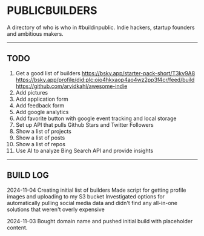 # PUBLICBUILDERS

A directory of who is who in #buildinpublic. Indie hackers, startup founders and ambitious makers.

----

## TODO

1. Get a good list of builders
    https://bsky.app/starter-pack-short/T3kv9A8
    https://bsky.app/profile/did:plc:oio4hkxaop4ao4wz2pp3f4cr/feed/build
    https://github.com/arvidkahl/awesome-indie    
2. Add pictures
3. Add application form
4. Add feedback form
5. Add google analytics
6. Add favorite button with google event tracking and local storage
7. Set up API that pulls Github Stars and Twitter Followers
8. Show a list of projects
9. Show a list of posts
10. Show a list of repos
11. Use AI to analyze Bing Search API and provide insights

----

## BUILD LOG

2024-11-04
Creating initial list of builders
Made script for getting profile images and uploading to my S3 bucket
Investigated options for automatically pulling social media data and didn't find any all-in-one solutions that weren't overly expensive

2024-11-03
Bought domain name and pushed initial build with placeholder content.

